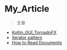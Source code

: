 # My_Article
> 文章
- [Kotlin_GUI_TornadoFX](https://github.com/EriaWist/My_Article/blob/main/Kotlin-TornadoFX/Kotlin_GUI_TornadoFX.md)
- [Iterator pattern](https://github.com/EriaWist/My_Article/blob/main/design%20pattern/Iterator%20pattern.md)
- [How to Read Documents](https://github.com/EriaWist/My_Article/blob/main/How%20to%20Read%20Documents.md)